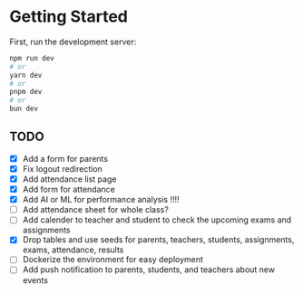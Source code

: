 # Getting Started

First, run the development server:

```bash
npm run dev
# or
yarn dev
# or
pnpm dev
# or
bun dev
```

## TODO

- [X] Add a form for parents
- [X] Fix logout redirection
- [X] Add attendance list page
- [X] Add form for attendance
- [X] Add AI or ML for performance analysis !!!!
- [ ] Add attendance sheet for whole class?
- [ ] Add calender to teacher and student to check the upcoming exams and assignments
- [X] Drop tables and use seeds for parents, teachers, students, assignments, exams, attendance, results
- [ ] Dockerize the environment for easy deployment
- [ ] Add push notification to parents, students, and teachers about new events
